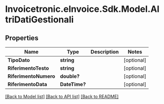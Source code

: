 # Invoicetronic.eInvoice.Sdk.Model.AltriDatiGestionali

## Properties

Name | Type | Description | Notes
------------ | ------------- | ------------- | -------------
**TipoDato** | **string** |  | [optional] 
**RiferimentoTesto** | **string** |  | [optional] 
**RiferimentoNumero** | **double?** |  | [optional] 
**RiferimentoData** | **DateTime?** |  | [optional] 

[[Back to Model list]](../README.md#documentation-for-models) [[Back to API list]](../README.md#documentation-for-api-endpoints) [[Back to README]](../README.md)


